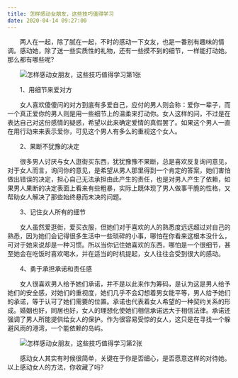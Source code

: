```yaml
---
title: 怎样感动女朋友，这些技巧值得学习
date: 2020-04-14 09:27:00
---
```




　　两人在一起，除了腻在一起，不时的感动一下女友，也是一番别有趣味的情调。感动她，除了送一些实质性的礼物，还有一些摸不到的细节，一样能打动她。那么都有哪些呢?

　　![怎样感动女朋友，这些技巧值得学习第1张](/img/8e76a55a6a7894817c43bf9134843669.jpg)

　　1、用细节来爱对方

　　女人喜欢傻傻问的对方到底有多爱自己，应付的男人则会称：爱你一辈子，而一个真正爱你的男人则是用一些细节上的温柔来打动你。女人这样的问，不过是在表达自己对这份感情的疑惑，希望以此来确定爱情的真假罢了。如果这个男人一直在用行动来来表示爱你，可见这个男人有多么的重视这个女人。

　　2、果断不犹豫的决定

　　很多男人讨厌与女人逛街买东西，犹犹豫豫不果断，总是喜欢反复询问意见，对于女人而言，询问你的意见，是希望从男人那里得到一个肯定的答案，她们害怕做出错误的决定，担心自己无法承担由此产生的责任，也是对男人产生了依赖，如果男人果断的决定表面上看来有些粗暴，实际上既体现了男人做事干脆的性格，又帮助女人解决了那些始终悬而未决的问题。

　　3、记住女人所有的细节

　　女人虽然爱逛街，爱买衣服，但她们对于喜欢的人的熟悉度远远超过对自己的熟悉，因为她们会记得很多生活中一些琐碎的小事，哪怕在你看来这根本没什么，可对于她来说却是一种习惯。所以当你记住她喜欢的东西，哪怕是一个很细节，甚至她会在吃饭时喜欢喝水，并在适当的时机提起，女人往往会受到很大的感动。

　　4、勇于承担承诺和责任感

　　女人很喜欢男人给予她们承诺，并不是以此来作为筹码，是认为这是男人给予她们的安全感，对她们的重视度，她们几乎不会幻想着男女能平等，男人给予她们的承诺，等于认可了她们需要的位置。承诺也代表着女人希望的一种契约关系的形成。婚姻也好，同居也好，女人的理想化使她们相信承诺远大于相信法律。承诺还强调了男人所能提供给女人的保护。作为很容易受惊的女人，这只是在寻找一个躲避风雨的港湾，一个能依赖的岛屿。

　　![怎样感动女朋友，这些技巧值得学习第2张](/img/06ffa25cd2f5702bbb6142485dd37f01.jpg)

　　感动女人其实有时候很简单，关键在于你是否细心，是否愿意这样的对待她。以上感动女人的方法，你收藏了吗?